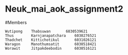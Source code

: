 # Neuk_mai_aok_assignment2

#Members

	Wutipong	Thabsuwan 		6030539621
	Thus		Karnjanapatchara 	6030276521
	Thadchet	Kittichotikul		6031026121
	Waragon 	Manothumsatit		6030518421
	Worawit 	Jitpakdeebodin		6030516121
